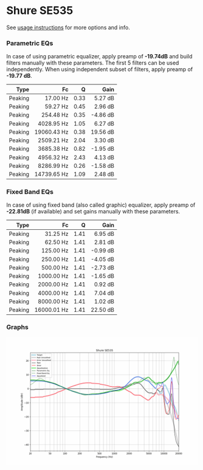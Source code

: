 # Shure SE535
See [usage instructions](https://github.com/jaakkopasanen/AutoEq#usage) for more options and info.

### Parametric EQs
In case of using parametric equalizer, apply preamp of **-19.74dB** and build filters manually
with these parameters. The first 5 filters can be used independently.
When using independent subset of filters, apply preamp of **-19.77 dB**.

| Type    | Fc          |    Q | Gain     |
|--------:|------------:|-----:|---------:|
| Peaking | 17.00 Hz    | 0.33 | 5.27 dB  |
| Peaking | 59.27 Hz    | 0.45 | 2.96 dB  |
| Peaking | 254.48 Hz   | 0.35 | -4.86 dB |
| Peaking | 4028.95 Hz  | 1.05 | 6.27 dB  |
| Peaking | 19060.43 Hz | 0.38 | 19.56 dB |
| Peaking | 2509.21 Hz  | 2.04 | 3.30 dB  |
| Peaking | 3685.38 Hz  | 0.82 | -1.95 dB |
| Peaking | 4956.32 Hz  | 2.43 | 4.13 dB  |
| Peaking | 8286.99 Hz  | 0.26 | -1.58 dB |
| Peaking | 14739.65 Hz | 1.09 | 2.48 dB  |

### Fixed Band EQs
In case of using fixed band (also called graphic) equalizer, apply preamp of **-22.81dB**
(if available) and set gains manually with these parameters.

| Type    | Fc          |    Q | Gain     |
|--------:|------------:|-----:|---------:|
| Peaking | 31.25 Hz    | 1.41 | 6.95 dB  |
| Peaking | 62.50 Hz    | 1.41 | 2.81 dB  |
| Peaking | 125.00 Hz   | 1.41 | -0.99 dB |
| Peaking | 250.00 Hz   | 1.41 | -4.05 dB |
| Peaking | 500.00 Hz   | 1.41 | -2.73 dB |
| Peaking | 1000.00 Hz  | 1.41 | -1.65 dB |
| Peaking | 2000.00 Hz  | 1.41 | 0.92 dB  |
| Peaking | 4000.00 Hz  | 1.41 | 7.04 dB  |
| Peaking | 8000.00 Hz  | 1.41 | 1.02 dB  |
| Peaking | 16000.01 Hz | 1.41 | 22.50 dB |

### Graphs
![](./Shure%20SE535.png)